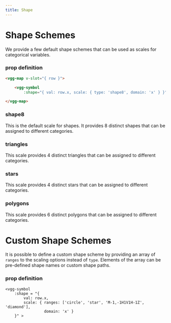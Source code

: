 ```yaml
---
title: Shape
---
```


# Shape Schemes

We provide a few default shape schemes that can be used as scales for categorical variables.

### prop definition

```html
<vgg-map v-slot="{ row }">

	<vgg-symbol
	    :shape="{ val: row.x, scale: { type: 'shape8', domain: 'x' } }" />

</vgg-map>
```

### shape8

This is the default scale for shapes. It provides 8 distinct shapes that can be assigned to different categories.

<ShapeScale />

### triangles

This scale provides 4 distinct triangles that can be assigned to different categories.

<ShapeScale scheme="triangles" />

### stars

This scale provides 4 distinct stars that can be assigned to different categories.

<ShapeScale scheme="stars" />

### polygons

This scale provides 6 distinct polygons that can be assigned to different categories.

<ShapeScale scheme="polygons" />

# Custom Shape Schemes

It is possible to define a custom shape scheme by providing an array of `ranges` to the scaling options instead of `type`. Elements of the array can be pre-defined shape names or custom shape paths.

### prop definition

```
<vgg-symbol
	:shape = "{
		val: row.x,
		scale: { ranges: ['circle', 'star', 'M-1,-1H1V1H-1Z', 'diamond'],
				 domain: 'x' }
	}" >
```

<ShapeScale scheme="custom" />
